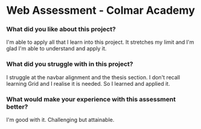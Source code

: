 # Web Assessment - Colmar Academy

### What did you like about this project?

I'm able to apply all that I learn into this project. It stretches my limit and I'm glad I'm able to understand and apply it.

### What did you struggle with in this project?

I struggle at the navbar alignment and the thesis section. I don't recall learning Grid and I realise it is needed. So I learned and applied it.

### What would make your experience with this assessment better?

I'm good with it. Challenging but attainable.
